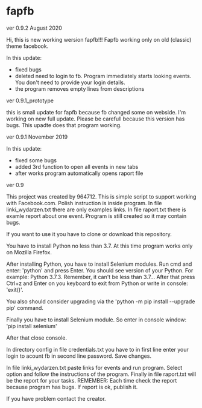 # fapfb
ver 0.9.2 August 2020

Hi,
this is new working wersion fapfb!!!
Fapfb working only on old (classic) theme facebook.

In this update:
- fixed bugs
- deleted need to login to fb. Program immediately starts looking events. You don't need to provide your login details.
- the program removes empty lines from descriptions 


ver 0.9.1_prototype

this is small update for fapfb because fb changed some on webside. I'm working on new full update.
Please be carefull because this version has bugs.
This upadte does that program working.


ver 0.9.1 November 2019

In this update:
- fixed some bugs
- added 3rd function to open all events in new tabs
- after works program automatically opens raport file


ver 0.9

This project was created by 964712. This is simple script to support working with Facebook.com. Polish instruction is inside program. In file linki_wydarzen.txt there are only examples links. In file raport.txt there is examle report about one event. Program is still created so it may contain bugs. 

If you want to use it you have to clone or download this repository.

You have to install Python no less than 3.7.
At this time program works only on Mozilla Firefox.

After installing Python, you have to install Selenium modules. Run cmd and enter: 'python' and press Enter. You should see version of your Python. For example: Python 3.7.3. Remember, it can't be less than 3.7... After that press Ctrl+z and Enter on you keyboard to exit from Python or write in console: 'exit()'.

You also should consider upgrading via the 'python -m pip install --upgrade pip' command.

Finally you have to install Selenium module. So enter in console window: 'pip install selenium'

After that close console.

In directory config in file credentials.txt you have to in first line enter your login to acount fb in second line password. Save changes.

In file linki_wydarzen.txt paste links for events and run program. Select option and follow the instructions of the program. Finally in file raport.txt will be the report for your tasks. 
REMEMBER: Each time check the report because program has bugs. If report is ok, publish it.

If you have problem contact the creator.
